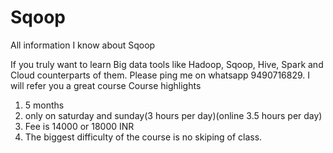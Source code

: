 # Sqoop
All information I know about Sqoop

If you truly want to learn Big data tools like Hadoop, Sqoop, Hive, Spark and Cloud counterparts of them. Please ping me on whatsapp 9490716829. I will refer you a great course
Course highlights
1. 5 months
2. only on saturday and sunday(3 hours per day)(online 3.5 hours per day)
3. Fee is 14000 or 18000 INR
4. The biggest difficulty of the course is no skiping of class.
